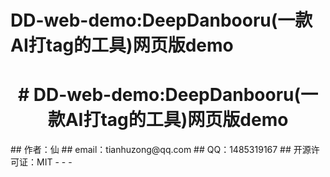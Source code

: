 # DD-web-demo:DeepDanbooru(一款AI打tag的工具)网页版demo
<p align="center">
  <h1 style="text-align: center;"># DD-web-demo:DeepDanbooru(一款AI打tag的工具)网页版demo</h1>
</p>
## 作者：仙
## email：tianhuzong@qq.com
## QQ：1485319167
## 开源许可证：MIT
- - -
